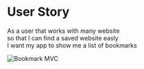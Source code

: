 # User Story 
As a user that works with many website  
so that I can find a saved website easly  
I want my app to show me a list of bookmarks  

![Bookmark MVC](https://user-images.githubusercontent.com/55661212/133107964-92d5ba97-523e-4189-8b8e-e676798c7d2d.jpg)

